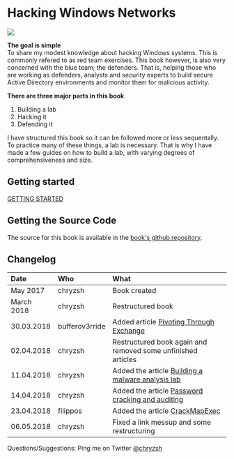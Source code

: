 # Hacking Windows Networks

![](https://www.designerd.com.br/wp-content/uploads/2014/07/8.png)

**The goal is simple**  
To share my modest knowledge about hacking Windows systems. This is commonly refered to as red team exercises. This book however, is also very concerned with the blue team; the defenders. That is, helping those who are working as defenders, analysts and security experts to build secure Active Directory environments and monitor them for malicious activity.

**There are three major parts in this book**  
1. Building a lab  
2. Hacking it  
3. Defending it

I have structured this book so it can be followed more or less sequentally. To practice many of these things, a lab is necessary. That is why I have made a few guides on how to build a lab, with varying degrees of comprehensiveness and size.

## Getting started

[GETTING STARTED](getting-started/getting-started.md)

## Getting the Source Code

The source for this book is available in the [book's github repository](https://github.com/chryzsh/DarthSidious).

## Changelog

| Date | Who | What |
| :--- | :--- | :--- |
| May 2017 | chryzsh | Book created |
| March 2018 | chryzsh | Restructured book |
| 30.03.2018 | bufferov3rride | Added article [Pivoting Through Exchange](initial-access/initial-access-through-exchange.md) |
| 02.04.2018 | chryzsh | Restructured book again and removed some unfinished articles |
| 11.04.2018 | chryzsh | Added the article [Building a malware analysis lab](https://github.com/chryzsh/DarthSidious/tree/fdd707cf9dbbc2faf3cf3dbbcd712b06fceeee87/labs/labs/cuckoo-malware-analysis-lab.md) |
| 14.04.2018 | chryzsh | Added the article [Password cracking and auditing](credential-access/password-cracking-and-auditing.md) |
| 23.04.2018 | filippos | Added the article [CrackMapExec](execution/crackmapexec.md) |
| 06.05.2018 | chryzsh | Fixed a link messup and some restructuring |

Questions/Suggestions: Ping me on Twitter [@chryzsh](https://twitter.com/chryzsh)

